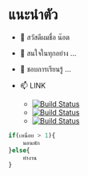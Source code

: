 # แนะนำตัว
- 👋 สวัสดีผมชื่อ น๊อต
- 👀 สนใจในทุกอย่าง ...
- 🌱 ชอบการเรียนรู้ ...
- 📫 LINK

    - [![Build Status](https://img.shields.io/badge/-FACEBOOK-1877F2?logo=Facebook&logoColor=white)](https://www.facebook.com/Not6248)
    - [![Build Status](https://img.shields.io/badge/-STEAM-000000?logo=Steam&logoColor=white)](https://steamcommunity.com/id/NOT6248)
    - [![Build Status](https://img.shields.io/badge/-YOUTUBE-FF0000?logo=YouTube&logoColor=white)](https://www.youtube.com/c/not6248)

```php
if(เหนื่อย > 1){
    นอนพัก
}else{
    ทำงาน
}
```

    
<!---
not6248/not6248 is a ✨ special ✨ repository because its `README.md` (this file) appears on your GitHub profile.
You can click the Preview link to take a look at your changes.
--->

